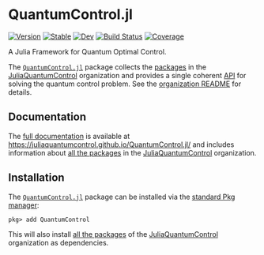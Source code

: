# QuantumControl.jl

[![Version](https://juliahub.com/docs/QuantumControl/version.svg)](https://juliahub.com/ui/Packages/QuantumControl/no1zM)
[![Stable](https://img.shields.io/badge/docs-stable-blue.svg)](https://juliaquantumcontrol.github.io/QuantumControl.jl/)
[![Dev](https://img.shields.io/badge/docs-dev-blue.svg)](https://juliaquantumcontrol.github.io/QuantumControl.jl/dev)
[![Build Status](https://github.com/JuliaQuantumControl/QuantumControl.jl/workflows/CI/badge.svg)](https://github.com/JuliaQuantumControl/QuantumControl.jl/actions)
[![Coverage](https://codecov.io/gh/JuliaQuantumControl/QuantumControl.jl/branch/master/graph/badge.svg)](https://codecov.io/gh/JuliaQuantumControl/QuantumControl.jl)

A Julia Framework for Quantum Optimal Control.

The [`QuantumControl.jl`][QuantumControl] package collects the [packages][] in the [JuliaQuantumControl][] organization and provides a single coherent [API](https://juliaquantumcontrol.github.io/QuantumControl.jl/dev/api/quantum_control/#QuantumControlAPI) for solving the quantum control problem. See the [organization README](https://github.com/JuliaQuantumControl#readme) for details.

## Documentation

The [full documentation](https://juliaquantumcontrol.github.io/QuantumControl.jl/) is available at <https://juliaquantumcontrol.github.io/QuantumControl.jl/> and includes information about  [all the packages][packages] in the [JuliaQuantumControl][] organization.


## Installation

The [`QuantumControl.jl`][QuantumControl] package can be installed via the [standard Pkg manager](https://docs.julialang.org/en/v1/stdlib/Pkg/):

~~~
pkg> add QuantumControl
~~~

This will also install [all the packages][packages] of the [JuliaQuantumControl][] organization as dependencies.


[JuliaQuantumControl]: https://github.com/JuliaQuantumControl
[QuantumControl]: https://github.com/JuliaQuantumControl/QuantumControl.jl
[packages]: https://github.com/JuliaQuantumControl#packages
